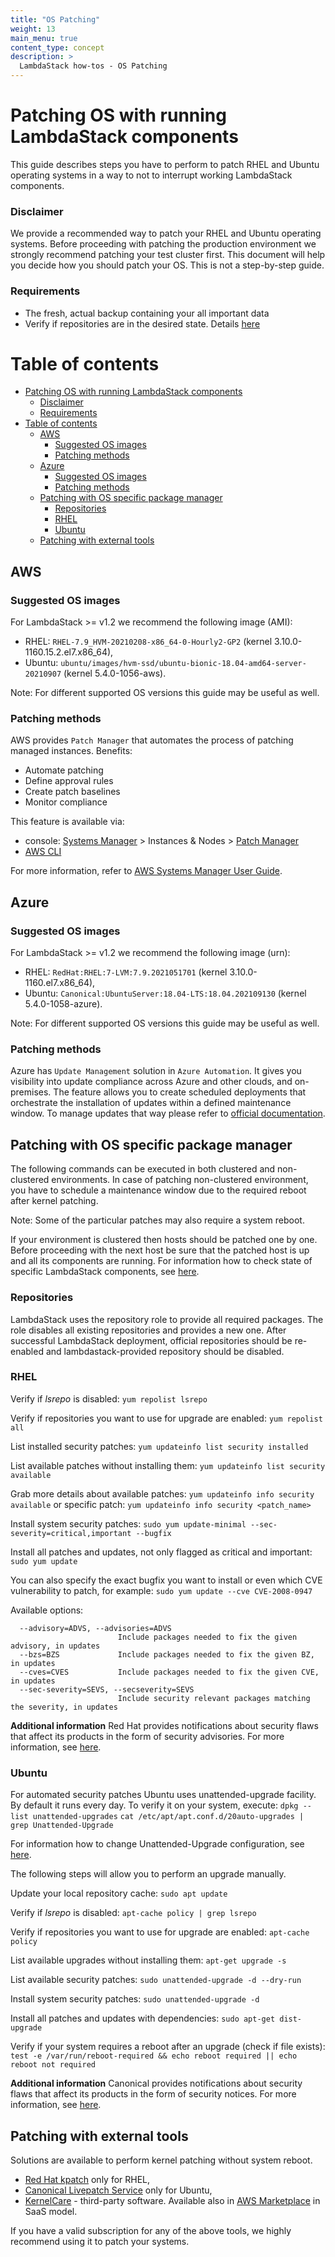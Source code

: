 ```yaml
---
title: "OS Patching"
weight: 13
main_menu: true
content_type: concept
description: >
  LambdaStack how-tos - OS Patching
---
```


# Patching OS with running LambdaStack components

This guide describes steps you have to perform to patch RHEL and Ubuntu operating systems in a way to not to interrupt working LambdaStack components.

### Disclaimer

We provide a recommended way to patch your RHEL and Ubuntu operating systems. Before proceeding with patching the production environment we strongly recommend patching your test cluster first.
This document will help you decide how you should patch your OS. This is not a step-by-step guide.

### Requirements

- The fresh, actual backup containing your all important data
- Verify if repositories are in the desired state. Details [here](#repositories)

# Table of contents

- [Patching OS with running LambdaStack components](#patching-os-with-running-lambdastack-components)
    - [Disclaimer](#disclaimer)
    - [Requirements](#requirements)
- [Table of contents](#table-of-contents)
  - [AWS](#aws)
    - [Suggested OS images](#suggested-os-images)
    - [Patching methods](#patching-methods)
  - [Azure](#azure)
    - [Suggested OS images](#suggested-os-images-1)
    - [Patching methods](#patching-methods-1)
  - [Patching with OS specific package manager](#patching-with-os-specific-package-manager)
    - [Repositories](#repositories)
    - [RHEL](#rhel)
    - [Ubuntu](#ubuntu)
  - [Patching with external tools](#patching-with-external-tools)

## AWS

### Suggested OS images

For LambdaStack >= v1.2 we recommend the following image (AMI):

- RHEL: `RHEL-7.9_HVM-20210208-x86_64-0-Hourly2-GP2` (kernel 3.10.0-1160.15.2.el7.x86_64),
- Ubuntu: `ubuntu/images/hvm-ssd/ubuntu-bionic-18.04-amd64-server-20210907` (kernel 5.4.0-1056-aws).

Note: For different supported OS versions this guide may be useful as well.

### Patching methods

AWS provides `Patch Manager` that automates the process of patching managed instances.
Benefits:

- Automate patching
- Define approval rules
- Create patch baselines
- Monitor compliance

This feature is available via:

- console: [Systems Manager](https://console.aws.amazon.com/systems-manager/) > Instances & Nodes > [Patch Manager](https://console.aws.amazon.com/systems-manager/patch-manager)
- [AWS CLI](https://docs.aws.amazon.com/systems-manager/latest/userguide/patch-manager-cli-commands.html)

For more information, refer to [AWS Systems Manager User Guide](https://docs.aws.amazon.com/systems-manager/latest/userguide/systems-manager-patch.html).

## Azure

### Suggested OS images

For LambdaStack >= v1.2 we recommend the following image (urn):

- RHEL: `RedHat:RHEL:7-LVM:7.9.2021051701` (kernel 3.10.0-1160.el7.x86_64),
- Ubuntu: `Canonical:UbuntuServer:18.04-LTS:18.04.202109130` (kernel 5.4.0-1058-azure).

Note: For different supported OS versions this guide may be useful as well.

### Patching methods

Azure has `Update Management` solution in `Azure Automation`. It gives you visibility into update compliance across Azure and other clouds, and on-premises. The feature allows you to create scheduled deployments that orchestrate the installation of updates within a defined maintenance window.
To manage updates that way please refer to [official documentation](https://docs.microsoft.com/en-us/azure/automation/update-management/update-mgmt-manage-updates-for-vm).

## Patching with OS specific package manager

The following commands can be executed in both clustered and non-clustered environments. In case of patching non-clustered environment, you have to schedule a maintenance window due to the required reboot after kernel patching.

Note: Some of the particular patches may also require a system reboot.

If your environment is clustered then hosts should be patched one by one. Before proceeding with the next host be sure that the patched host is up and all its components are running.
For information how to check state of specific LambdaStack components, see [here](./MAINTENANCE.md).

### Repositories

LambdaStack uses the repository role to provide all required packages. The role disables all existing repositories and provides a new one. After successful LambdaStack deployment, official repositories should be re-enabled and lambdastack-provided repository should be disabled.

### RHEL

Verify if *lsrepo* is disabled:
`yum repolist lsrepo`

Verify if repositories you want to use for upgrade are enabled:
`yum repolist all`

List installed security patches:
`yum updateinfo list security installed`

List available patches without installing them:
`yum updateinfo list security available`

Grab more details about available patches:
`yum updateinfo info security available` or specific patch: `yum updateinfo info security <patch_name>`

Install system security patches:
`sudo yum update-minimal --sec-severity=critical,important --bugfix`

Install all patches and updates, not only flagged as critical and important:
`sudo yum update`

You can also specify the exact bugfix you want to install or even which CVE vulnerability to patch, for example:
`sudo yum update --cve CVE-2008-0947`

Available options:

```shell
  --advisory=ADVS, --advisories=ADVS
                        Include packages needed to fix the given advisory, in updates
  --bzs=BZS             Include packages needed to fix the given BZ, in updates
  --cves=CVES           Include packages needed to fix the given CVE, in updates
  --sec-severity=SEVS, --secseverity=SEVS
                        Include security relevant packages matching the severity, in updates
```

**Additional information**
Red Hat provides notifications about security flaws that affect its products in the form of security advisories. For more information, see [here](https://access.redhat.com/security/updates/advisory).

### Ubuntu

For automated security patches Ubuntu uses unattended-upgrade facility. By default it runs every day. To verify it on your system, execute:
`dpkg --list unattended-upgrades`
`cat /etc/apt/apt.conf.d/20auto-upgrades | grep Unattended-Upgrade`

For information how to change Unattended-Upgrade configuration, see [here](https://github.com/mvo5/unattended-upgrades/blob/master/README.md).

The following steps will allow you to perform an upgrade manually.

Update your local repository cache:
`sudo apt update`

Verify if *lsrepo* is disabled:
`apt-cache policy | grep lsrepo`

Verify if repositories you want to use for upgrade are enabled:
`apt-cache policy`

List available upgrades without installing them:
`apt-get upgrade -s`

List available security patches:
`sudo unattended-upgrade -d --dry-run`

Install system security patches:
`sudo unattended-upgrade -d`

Install all patches and updates with dependencies:
`sudo apt-get dist-upgrade`

Verify if your system requires a reboot after an upgrade (check if file exists):
`test -e /var/run/reboot-required && echo reboot required || echo reboot not required`

**Additional information**
Canonical provides notifications about security flaws that affect its products in the form of security notices. For more information, see [here](https://ubuntu.com/security/notices).

## Patching with external tools

Solutions are available to perform kernel patching without system reboot.

- [Red Hat kpatch](https://access.redhat.com/documentation/en-us/red_hat_enterprise_linux/7/html/kernel_administration_guide/applying_patches_with_kernel_live_patching) only for RHEL,
- [Canonical Livepatch Service](https://ubuntu.com/livepatch) only for Ubuntu,
- [KernelCare](https://www.kernelcare.com/) - third-party software. Available also in [AWS Marketplace](https://aws.amazon.com/marketplace/pp/B085ZLFK7B) in SaaS model.

If you have a valid subscription for any of the above tools, we highly recommend using it to patch your systems.

